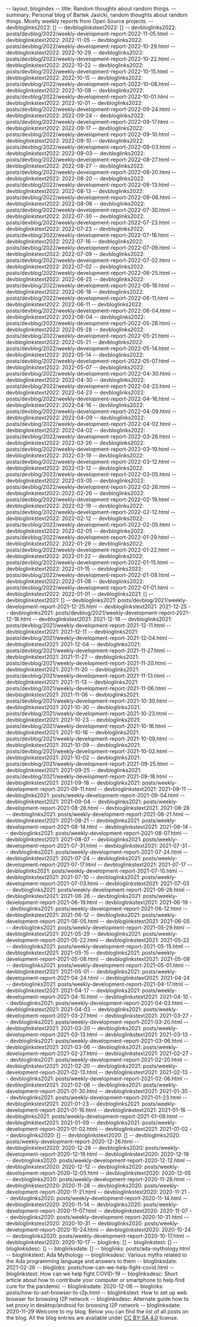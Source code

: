 -- layout: blogindex
-- title: Random thoughts about random things.
-- summary: Personal blog of Bartek Jasicki, random thoughts about random things. Mostly weekly reports from Open Source projects.
-- devbloglinks2022: []
-- devbloglinkstext2022: []
-- devbloglinks2022: posts/devblog/2022/weekly-development-report-2022-11-05.html
-- devbloglinkstext2022: 2022-11-05
-- devbloglinks2022: posts/devblog/2022/weekly-development-report-2022-10-29.html
-- devbloglinkstext2022: 2022-10-29
-- devbloglinks2022: posts/devblog/2022/weekly-development-report-2022-10-22.html
-- devbloglinkstext2022: 2022-10-22
-- devbloglinks2022: posts/devblog/2022/weekly-development-report-2022-10-15.html
-- devbloglinkstext2022: 2022-10-15
-- devbloglinks2022: posts/devblog/2022/weekly-development-report-2022-10-08.html
-- devbloglinkstext2022: 2022-10-08
-- devbloglinks2022: posts/devblog/2022/weekly-development-report-2022-10-01.html
-- devbloglinkstext2022: 2022-10-01
-- devbloglinks2022: posts/devblog/2022/weekly-development-report-2022-09-24.html
-- devbloglinkstext2022: 2022-09-24
-- devbloglinks2022: posts/devblog/2022/weekly-development-report-2022-09-17.html
-- devbloglinkstext2022: 2022-09-17
-- devbloglinks2022: posts/devblog/2022/weekly-development-report-2022-09-10.html
-- devbloglinkstext2022: 2022-09-10
-- devbloglinks2022: posts/devblog/2022/weekly-development-report-2022-09-03.html
-- devbloglinkstext2022: 2022-09-03
-- devbloglinks2022: posts/devblog/2022/weekly-development-report-2022-08-27.html
-- devbloglinkstext2022: 2022-08-27
-- devbloglinks2022: posts/devblog/2022/weekly-development-report-2022-08-20.html
-- devbloglinkstext2022: 2022-08-20
-- devbloglinks2022: posts/devblog/2022/weekly-development-report-2022-08-13.html
-- devbloglinkstext2022: 2022-08-13
-- devbloglinks2022: posts/devblog/2022/weekly-development-report-2022-08-06.html
-- devbloglinkstext2022: 2022-08-06
-- devbloglinks2022: posts/devblog/2022/weekly-development-report-2022-07-30.html
-- devbloglinkstext2022: 2022-07-30
-- devbloglinks2022: posts/devblog/2022/weekly-development-report-2022-07-23.html
-- devbloglinkstext2022: 2022-07-23
-- devbloglinks2022: posts/devblog/2022/weekly-development-report-2022-07-16.html
-- devbloglinkstext2022: 2022-07-16
-- devbloglinks2022: posts/devblog/2022/weekly-development-report-2022-07-09.html
-- devbloglinkstext2022: 2022-07-09
-- devbloglinks2022: posts/devblog/2022/weekly-development-report-2022-07-02.html
-- devbloglinkstext2022: 2022-07-02
-- devbloglinks2022: posts/devblog/2022/weekly-development-report-2022-06-25.html
-- devbloglinkstext2022: 2022-06-25
-- devbloglinks2022: posts/devblog/2022/weekly-development-report-2022-06-18.html
-- devbloglinkstext2022: 2022-06-18
-- devbloglinks2022: posts/devblog/2022/weekly-development-report-2022-06-11.html
-- devbloglinkstext2022: 2022-06-11
-- devbloglinks2022: posts/devblog/2022/weekly-development-report-2022-06-04.html
-- devbloglinkstext2022: 2022-06-04
-- devbloglinks2022: posts/devblog/2022/weekly-development-report-2022-05-28.html
-- devbloglinkstext2022: 2022-05-28
-- devbloglinks2022: posts/devblog/2022/weekly-development-report-2022-05-21.html
-- devbloglinkstext2022: 2022-05-21
-- devbloglinks2022: posts/devblog/2022/weekly-development-report-2022-05-14.html
-- devbloglinkstext2022: 2022-05-14
-- devbloglinks2022: posts/devblog/2022/weekly-development-report-2022-05-07.html
-- devbloglinkstext2022: 2022-05-07
-- devbloglinks2022: posts/devblog/2022/weekly-development-report-2022-04-30.html
-- devbloglinkstext2022: 2022-04-30
-- devbloglinks2022: posts/devblog/2022/weekly-development-report-2022-04-23.html
-- devbloglinkstext2022: 2022-04-23
-- devbloglinks2022: posts/devblog/2022/weekly-development-report-2022-04-16.html
-- devbloglinkstext2022: 2022-04-16
-- devbloglinks2022: posts/devblog/2022/weekly-development-report-2022-04-09.html
-- devbloglinkstext2022: 2022-04-09
-- devbloglinks2022: posts/devblog/2022/weekly-development-report-2022-04-02.html
-- devbloglinkstext2022: 2022-04-02
-- devbloglinks2022: posts/devblog/2022/weekly-development-report-2022-03-26.html
-- devbloglinkstext2022: 2022-03-26
-- devbloglinks2022: posts/devblog/2022/weekly-development-report-2022-03-19.html
-- devbloglinkstext2022: 2022-03-19
-- devbloglinks2022: posts/devblog/2022/weekly-development-report-2022-03-12.html
-- devbloglinkstext2022: 2022-03-12
-- devbloglinks2022: posts/devblog/2022/weekly-development-report-2022-03-05.html
-- devbloglinkstext2022: 2022-03-05
-- devbloglinks2022: posts/devblog/2022/weekly-development-report-2022-02-26.html
-- devbloglinkstext2022: 2022-02-26
-- devbloglinks2022: posts/devblog/2022/weekly-development-report-2022-02-19.html
-- devbloglinkstext2022: 2022-02-19
-- devbloglinks2022: posts/devblog/2022/weekly-development-report-2022-02-12.html
-- devbloglinkstext2022: 2022-02-12
-- devbloglinks2022: posts/devblog/2022/weekly-development-report-2022-02-05.html
-- devbloglinkstext2022: 2022-02-05
-- devbloglinks2022: posts/devblog/2022/weekly-development-report-2022-01-29.html
-- devbloglinkstext2022: 2022-01-29
-- devbloglinks2022: posts/devblog/2022/weekly-development-report-2022-01-22.html
-- devbloglinkstext2022: 2022-01-22
-- devbloglinks2022: posts/devblog/2022/weekly-development-report-2022-01-15.html
-- devbloglinkstext2022: 2022-01-15
-- devbloglinks2022: posts/devblog/2022/weekly-development-report-2022-01-08.html
-- devbloglinkstext2022: 2022-01-08
-- devbloglinks2022: posts/devblog/2022/weekly-development-report-2022-01-01.html
-- devbloglinkstext2022: 2022-01-01
-- devbloglinks2021: []
-- devbloglinkstext2021: []
-- devbloglinks2021: posts/devblog/2021/weekly-development-report-2021-12-25.html
-- devbloglinkstext2021: 2021-12-25
-- devbloglinks2021: posts/devblog/2021/weekly-development-report-2021-12-18.html
-- devbloglinkstext2021: 2021-12-18
-- devbloglinks2021: posts/devblog/2021/weekly-development-report-2021-12-11.html
-- devbloglinkstext2021: 2021-12-11
-- devbloglinks2021: posts/devblog/2021/weekly-development-report-2021-12-04.html
-- devbloglinkstext2021: 2021-12-04
-- devbloglinks2021: posts/devblog/2021/weekly-development-report-2021-11-27.html
-- devbloglinkstext2021: 2021-11-27
-- devbloglinks2021: posts/devblog/2021/weekly-development-report-2021-11-20.html
-- devbloglinkstext2021: 2021-11-20
-- devbloglinks2021: posts/devblog/2021/weekly-development-report-2021-11-13.html
-- devbloglinkstext2021: 2021-11-13
-- devbloglinks2021: posts/devblog/2021/weekly-development-report-2021-11-06.html
-- devbloglinkstext2021: 2021-11-06
-- devbloglinks2021: posts/devblog/2021/weekly-development-report-2021-10-30.html
-- devbloglinkstext2021: 2021-10-30
-- devbloglinks2021: posts/devblog/2021/weekly-development-report-2021-10-23.html
-- devbloglinkstext2021: 2021-10-23
-- devbloglinks2021: posts/devblog/2021/weekly-development-report-2021-10-16.html
-- devbloglinkstext2021: 2021-10-16
-- devbloglinks2021: posts/devblog/2021/weekly-development-report-2021-10-09.html
-- devbloglinkstext2021: 2021-10-09
-- devbloglinks2021: posts/devblog/2021/weekly-development-report-2021-10-02.html
-- devbloglinkstext2021: 2021-10-02
-- devbloglinks2021: posts/devblog/2021/weekly-development-report-2021-09-25.html
-- devbloglinkstext2021: 2021-09-25
-- devbloglinks2021: posts/devblog/2021/weekly-development-report-2021-09-18.html
-- devbloglinkstext2021: 2021-09-18
-- devbloglinks2021: posts/weekly-development-report-2021-09-11.html
-- devbloglinkstext2021: 2021-09-11
-- devbloglinks2021: posts/weekly-development-report-2021-09-04.html
-- devbloglinkstext2021: 2021-09-04
-- devbloglinks2021: posts/weekly-development-report-2021-08-28.html
-- devbloglinkstext2021: 2021-08-28
-- devbloglinks2021: posts/weekly-development-report-2021-08-21.html
-- devbloglinkstext2021: 2021-08-21
-- devbloglinks2021: posts/weekly-development-report-2021-08-14.html
-- devbloglinkstext2021: 2021-08-14
-- devbloglinks2021: posts/weekly-development-report-2021-08-07.html
-- devbloglinkstext2021: 2021-08-07
-- devbloglinks2021: posts/weekly-development-report-2021-07-31.html
-- devbloglinkstext2021: 2021-07-31
-- devbloglinks2021: posts/weekly-development-report-2021-07-24.html
-- devbloglinkstext2021: 2021-07-24
-- devbloglinks2021: posts/weekly-development-report-2021-07-17.html
-- devbloglinkstext2021: 2021-07-17
-- devbloglinks2021: posts/weekly-development-report-2021-07-10.html
-- devbloglinkstext2021: 2021-07-10
-- devbloglinks2021: posts/weekly-development-report-2021-07-03.html
-- devbloglinkstext2021: 2021-07-03
-- devbloglinks2021: posts/weekly-development-report-2021-06-26.html
-- devbloglinkstext2021: 2021-06-26
-- devbloglinks2021: posts/weekly-development-report-2021-06-19.html
-- devbloglinkstext2021: 2021-06-19
-- devbloglinks2021: posts/weekly-development-report-2021-06-12.html
-- devbloglinkstext2021: 2021-06-12
-- devbloglinks2021: posts/weekly-development-report-2021-06-05.html
-- devbloglinkstext2021: 2021-06-05
-- devbloglinks2021: posts/weekly-development-report-2021-05-29.html
-- devbloglinkstext2021: 2021-05-29
-- devbloglinks2021: posts/weekly-development-report-2021-05-22.html
-- devbloglinkstext2021: 2021-05-22
-- devbloglinks2021: posts/weekly-development-report-2021-05-15.html
-- devbloglinkstext2021: 2021-05-15
-- devbloglinks2021: posts/weekly-development-report-2021-05-08.html
-- devbloglinkstext2021: 2021-05-08
-- devbloglinks2021: posts/weekly-development-report-2021-05-01.html
-- devbloglinkstext2021: 2021-05-01
-- devbloglinks2021: posts/weekly-development-report-2021-04-24.html
-- devbloglinkstext2021: 2021-04-24
-- devbloglinks2021: posts/weekly-development-report-2021-04-17.html
-- devbloglinkstext2021: 2021-04-17
-- devbloglinks2021: posts/weekly-development-report-2021-04-10.html
-- devbloglinkstext2021: 2021-04-10
-- devbloglinks2021: posts/weekly-development-report-2021-04-03.html
-- devbloglinkstext2021: 2021-04-03
-- devbloglinks2021: posts/weekly-development-report-2021-03-27.html
-- devbloglinkstext2021: 2021-03-27
-- devbloglinks2021: posts/weekly-development-report-2021-03-20.html
-- devbloglinkstext2021: 2021-03-20
-- devbloglinks2021: posts/weekly-development-report-2021-03-13.html
-- devbloglinkstext2021: 2021-03-13
-- devbloglinks2021: posts/weekly-development-report-2021-03-06.html
-- devbloglinkstext2021: 2021-03-06
-- devbloglinks2021: posts/weekly-development-report-2021-02-27.html
-- devbloglinkstext2021: 2021-02-27
-- devbloglinks2021: posts/weekly-development-report-2021-02-20.html
-- devbloglinkstext2021: 2021-02-20
-- devbloglinks2021: posts/weekly-development-report-2021-02-13.html
-- devbloglinkstext2021: 2021-02-13
-- devbloglinks2021: posts/weekly-development-report-2021-02-06.html
-- devbloglinkstext2021: 2021-02-06
-- devbloglinks2021: posts/weekly-development-report-2021-01-30.html
-- devbloglinkstext2021: 2021-01-30
-- devbloglinks2021: posts/weekly-development-report-2021-01-23.html
-- devbloglinkstext2021: 2021-01-23
-- devbloglinks2021: posts/weekly-development-report-2021-01-16.html
-- devbloglinkstext2021: 2021-01-16
-- devbloglinks2021: posts/weekly-development-report-2021-01-09.html
-- devbloglinkstext2021: 2021-01-09
-- devbloglinks2021: posts/weekly-development-report-2021-01-02.html
-- devbloglinkstext2021: 2021-01-02
-- devbloglinks2020: []
-- devbloglinkstext2020: []
-- devbloglinks2020: posts/weekly-development-report-2020-12-26.html
-- devbloglinkstext2020: 2020-12-26
-- devbloglinks2020: posts/weekly-development-report-2020-12-19.html
-- devbloglinkstext2020: 2020-12-19
-- devbloglinks2020: posts/weekly-development-report-2020-12-12.html
-- devbloglinkstext2020: 2020-12-12
-- devbloglinks2020: posts/weekly-development-report-2020-12-05.html
-- devbloglinkstext2020: 2020-12-05
-- devbloglinks2020: posts/weekly-development-report-2020-11-28.html
-- devbloglinkstext2020: 2020-11-28
-- devbloglinks2020: posts/weekly-development-report-2020-11-21.html
-- devbloglinkstext2020: 2020-11-21
-- devbloglinks2020: posts/weekly-development-report-2020-11-14.html
-- devbloglinkstext2020: 2020-11-14
-- devbloglinks2020: posts/weekly-development-report-2020-11-07.html
-- devbloglinkstext2020: 2020-11-07
-- devbloglinks2020: posts/weekly-development-report-2020-10-31.html
-- devbloglinkstext2020: 2020-10-31
-- devbloglinks2020: posts/weekly-development-report-2020-10-24.html
-- devbloglinkstext2020: 2020-10-24
-- devbloglinks2020: posts/weekly-development-report-2020-10-17.html
-- devbloglinkstext2020: 2020-10-17
-- bloglinks: []
-- bloglinkstext: []
-- bloglinksdesc: []
-- bloglinksdate: []
-- bloglinks: posts/ada-mythology.html
-- bloglinkstext: Ada Mythology
-- bloglinksdesc: Various myths related to the Ada programming language and answers to them
-- bloglinksdate: 2021-02-26
-- bloglinks: posts/how-can-we-help-fight-covid.html
-- bloglinkstext: How can we help fight COVID-19
-- bloglinksdesc: Short article about how to contribute your computer or smartphone to help find cure for the pandemic
-- bloglinksdate: 2020-12-06
-- bloglinks: posts/how-to-set-browser-to-i2p.html
-- bloglinkstext: How to set up web browser for browsing I2P network
-- bloglinksdesc: Alternate guide how to set proxy in desktop/android for browsing I2P network
-- bloglinksdate: 2020-11-29
Welcome to my blog. Below you can find the list of all posts on the blog. All
the blog entries are available under [CC BY-SA 4.0](https://creativecommons.org/licenses/by-sa/4.0/deed.en)
license.
